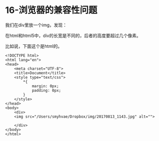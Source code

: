 # 16-浏览器的兼容性问题

我们在div里放一个img，发现：

在html和html5中，div的长宽是不同的，后者的高度要超过几个像素。

比如说，下面这个是html的。

```markup
<!DOCTYPE html>
<html lang="en">
<head>
    <meta charset="UTF-8">
    <title>Document</title>
    <style type="text/css">
        *{
            margin: 0px;
            padding: 0px;
        }
    </style>    
</head>
<body>
    <div>
    <img src="/Users/smyhvae/Dropbox/img/20170813_1143.jpg" alt="">

    </div>    
</body>
</html>
```

